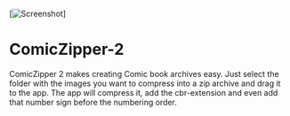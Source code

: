 [![Screenshot](https://raw.github.com/pkrll/ComicZipper-2/master/web/Screenshot.png "screenshot")]

ComicZipper-2
=============

ComicZipper 2 makes creating Comic book archives easy. Just select the folder with the images you want to compress into a zip archive and drag it to the app. The app will compress it, add the cbr-extension and even add that number sign before the numbering order.